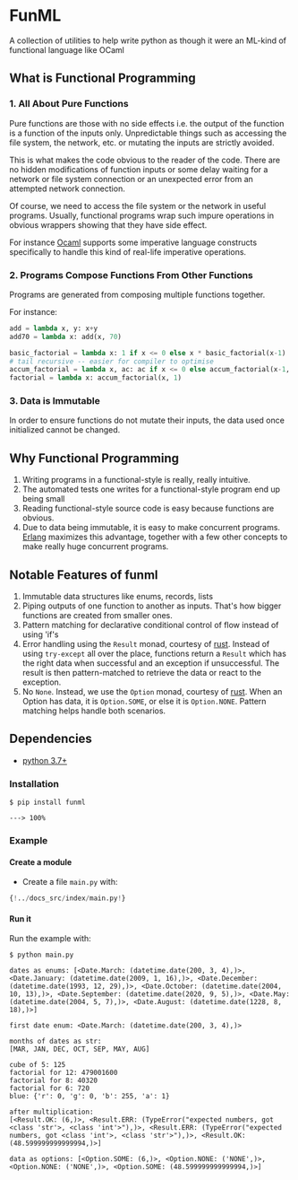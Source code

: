 # FunML

A collection of utilities to help write python as though it were an ML-kind of functional language like OCaml

## What is Functional Programming

### 1. All About Pure Functions

Pure functions are those with no side effects i.e. the output of the function is a function of the inputs only.
Unpredictable things such as accessing the file system, the network, etc. or mutating the inputs are strictly avoided.

This is what makes the code obvious to the reader of the code. There are no hidden modifications of function inputs or
some delay waiting for a network or file system connection or an unexpected error from an attempted network connection.
  
Of course, we need to access the file system or the network in useful programs.
Usually, functional programs wrap such impure operations in obvious wrappers showing that
they have side effect.

For instance [Ocaml](https://ocaml.org/docs/first-hour#imperative-ocaml) supports some imperative language constructs
specifically to handle this kind of real-life imperative operations.

### 2. Programs Compose Functions From Other Functions

Programs are generated from composing multiple functions together.
  
For instance:

```python
add = lambda x, y: x+y 
add70 = lambda x: add(x, 70)

basic_factorial = lambda x: 1 if x <= 0 else x * basic_factorial(x-1)
# tail recursive -- easier for compiler to optimise
accum_factorial = lambda x, ac: ac if x <= 0 else accum_factorial(x-1, x*ac)
factorial = lambda x: accum_factorial(x, 1)
```

### 3. Data is Immutable

In order to ensure functions do not mutate their inputs, the data used once initialized cannot be changed.

## Why Functional Programming

1. Writing programs in a functional-style is really, really intuitive.
2. The automated tests one writes for a functional-style program end up being small
3. Reading functional-style source code is easy because functions are obvious.
4. Due to data being immutable, it is easy to make concurrent programs. 
  [Erlang](https://www.erlang.org/) maximizes this advantage, together with a few other concepts to 
  make really huge concurrent programs.

## Notable Features of funml

1. Immutable data structures like enums, records, lists
2. Piping outputs of one function to another as inputs. That's how bigger functions are created from smaller ones.
3. Pattern matching for declarative conditional control of flow instead of using 'if's
4. Error handling using the `Result` monad, courtesy of [rust](https://doc.rust-lang.org/book/ch09-02-recoverable-errors-with-result.html).
   Instead of using `try-except` all over the place, functions return 
   a `Result` which has the right data when successful and an exception if unsuccessful. 
   The result is then pattern-matched to retrieve the data or react to the exception.
5. No `None`. Instead, we use the `Option` monad, courtesy of [rust](https://doc.rust-lang.org/book/ch06-01-defining-an-enum.html?highlight=option#the-option-enum-and-its-advantages-over-null-values).
   When an Option has data, it is `Option.SOME`, or else it is `Option.NONE`. 
   Pattern matching helps handle both scenarios.

## Dependencies

- [python 3.7+](https://docs.python.org/)

### Installation
<div class="termy">

```console
$ pip install funml

---> 100%
```
</div>

### Example

#### Create a module

- Create a file `main.py` with:

```Python
{!../docs_src/index/main.py!}
```

#### Run it

Run the example with:

<div class="termy">

```console
$ python main.py

dates as enums: [<Date.March: (datetime.date(200, 3, 4),)>, <Date.January: (datetime.date(2009, 1, 16),)>, <Date.December: (datetime.date(1993, 12, 29),)>, <Date.October: (datetime.date(2004, 10, 13),)>, <Date.September: (datetime.date(2020, 9, 5),)>, <Date.May: (datetime.date(2004, 5, 7),)>, <Date.August: (datetime.date(1228, 8, 18),)>]

first date enum: <Date.March: (datetime.date(200, 3, 4),)>

months of dates as str:
[MAR, JAN, DEC, OCT, SEP, MAY, AUG]

cube of 5: 125
factorial for 12: 479001600
factorial for 8: 40320
factorial for 6: 720
blue: {'r': 0, 'g': 0, 'b': 255, 'a': 1}

after multiplication:
[<Result.OK: (6,)>, <Result.ERR: (TypeError("expected numbers, got <class 'str'>, <class 'int'>"),)>, <Result.ERR: (TypeError("expected numbers, got <class 'int'>, <class 'str'>"),)>, <Result.OK: (48.599999999999994,)>]

data as options: [<Option.SOME: (6,)>, <Option.NONE: ('NONE',)>, <Option.NONE: ('NONE',)>, <Option.SOME: (48.599999999999994,)>]
```
</div>
